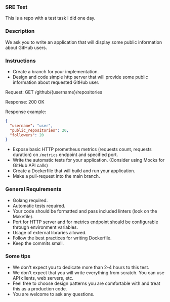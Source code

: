### SRE Test
This is a repo with a test task I did one day.
### Description
We ask you to write an application that will display some public information about GitHub users.

### Instructions
- Create a branch for your implementation.
- Design and code simple http server that will provide some public information about requested GitHub user.

Request: GET /github/{username}/repositories

Response: 200 OK

Response example:
```json
{
  "username": "user",
  "public_repositories": 20,
  "followers": 20
}
```
- Expose basic HTTP prometheus metrics (requests count, requests duration) on `/metrics` endpoint and specified port.
- Write the automatic tests for your application. (Consider using Mocks for GitHub API calls)
- Create a Dockerfile that will build and run your application.
- Make a pull-request into the main branch.

### General Requirements
- Golang required.
- Automatic tests required.
- Your code should be formatted and pass included linters (look on the Makefile).
- Port for HTTP server and for metrics endpoint should be configurable through environment variables.
- Usage of external libraries allowed.
- Follow the best practices for writing Dockerfile.
- Keep the commits small.

### Some tips
- We don't expect you to dedicate more than 2-4 hours to this test.
- We don't expect that you will write everything from scratch. You can use API clients, web servers, etc.
- Feel free to choose design patterns you are comfortable with and treat this as a production code.
- You are welcome to ask any questions.
